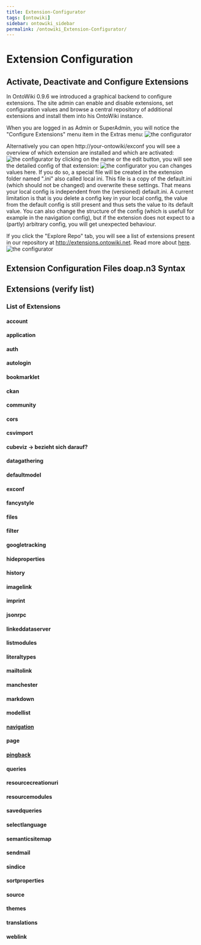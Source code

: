 ```yaml
---
title: Extension-Configurator
tags: [ontowiki]
sidebar: ontowiki_sidebar
permalink: /ontowiki_Extension-Configurator/
---
```

# Extension Configuration

## Activate, Deactivate and Configure Extensions
In OntoWiki 0.9.6 we introduced a graphical backend to configure extensions. The site admin can enable and disable extensions, set configuration values and browse a central repository of additional extensions and install them into his OntoWiki instance.

When you are logged in as Admin or SuperAdmin, you will notice the "Configure Extensions" menu item in the Extras menu:
![the configurator](https://github.com/AKSW/OntoWiki/wiki/images/exconf-open.png)

Alternatively you can open http://your-ontowiki/exconf
you will see a overview of which extension are installed and which are activated:
![the configurator](https://github.com/AKSW/OntoWiki/wiki/images/exconf-list.png)
by clicking on the name or the edit button, you will see the detailed config of that extension:
![the configurator](https://github.com/AKSW/OntoWiki/wiki/images/exconf-configure.png)
you can changes values here. If you do so, a special file will be created in the extension folder named "<extenion-name>.ini" also called local ini. This file is a copy of the default.ini (which should not be changed) and overwrite these settings. That means your local config is independent from the (versioned) default.ini. A current limitation is that is you delete a config key in your local config, the value from the default config is still present and thus sets the value to its default value. You can also change the structure of the config (which is usefull for example in the navigation config), but if the extension does not expect to a (partly) arbitrary config, you will get unexpected behaviour.

If you click the "Explore Repo" tab, you will see a list of extensions present in our repository at http://extensions.ontowiki.net. Read more about [here](Extension-Repository).
![the configurator](https://github.com/AKSW/OntoWiki/wiki/images/exconf-explore.png)
## Extension Configuration Files doap.n3 Syntax
## Extensions (verify list)
### List of Extensions
#### account
#### application
#### auth
#### autologin
#### bookmarklet
#### ckan
#### community
#### cors
#### csvimport
#### cubeviz -> bezieht sich <Graph-Visualization> darauf?
#### datagathering
#### defaultmodel
#### exconf
#### fancystyle
#### files
#### filter
#### googletracking
#### hideproperties
#### history
#### imagelink
#### imprint
#### jsonrpc
#### linkeddataserver
#### listmodules
#### literaltypes
#### mailtolink
#### manchester
#### markdown
#### modellist
#### [navigation](Navigation-Extension)
#### page
#### [pingback](SemanticPingback)
#### queries
#### resourcecreationuri
#### resourcemodules
#### savedqueries
#### selectlanguage
#### semanticsitemap
#### sendmail
#### sindice
#### sortproperties
#### source
#### themes
#### translations
#### weblink
